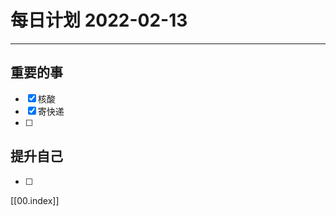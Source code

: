#  每日计划 2022-02-13
---
## 重要的事
- [x]  核酸
- [x]  寄快递
- [ ]  



## 提升自己
- [ ]  
  



[[00.index]]








